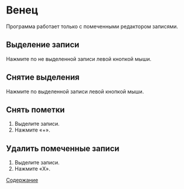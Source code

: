 # Венец

Программа работает только с помеченными редактором записями.

## Выделение записи

Нажмите по не выделенной записи левой кнопкой мыши.

## Снятие выделения

Нажмите по выделенной записи левой кнопкой мыши.

## Снять пометки

1. Выделите записи.
2. Нажмите «+».

## Удалить помеченные записи

1. Выделите записи.
2. Нажмите «X».

[Содержание](https://github.com/Alexxx180/Wisdom/blob/master/Instruction/Wreath/Contents.md)
